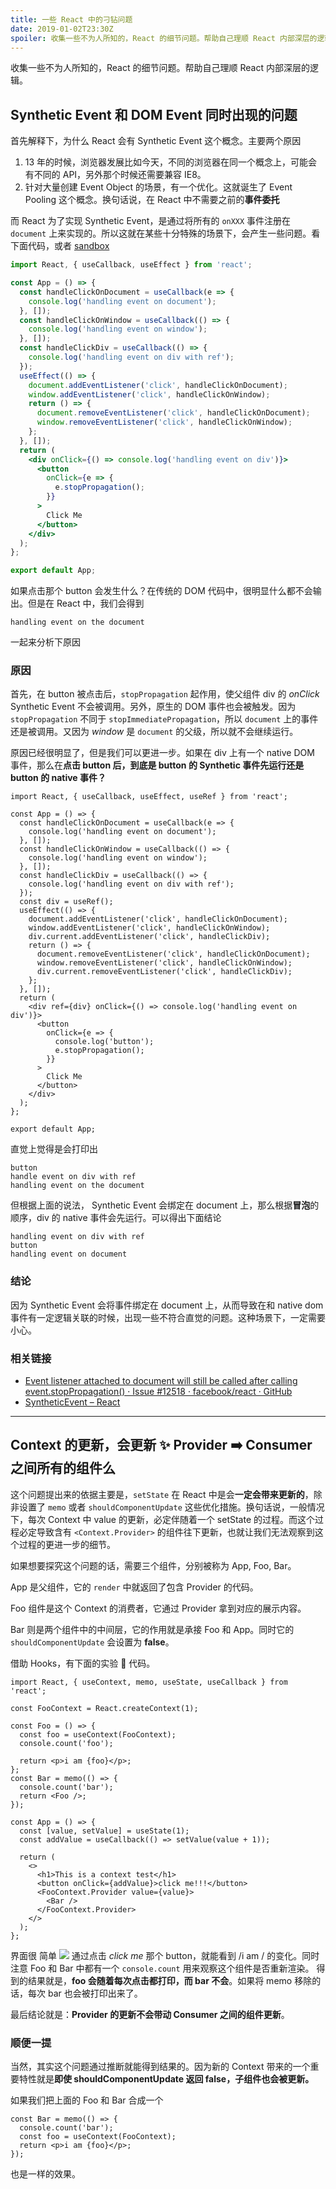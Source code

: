 ```yaml
---
title: 一些 React 中的刁钻问题
date: 2019-01-02T23:30Z
spoiler: 收集一些不为人所知的，React 的细节问题。帮助自己理顺 React 内部深层的逻辑
---
```


收集一些不为人所知的，React 的细节问题。帮助自己理顺 React 内部深层的逻辑。

## Synthetic Event 和 DOM Event 同时出现的问题

首先解释下，为什么 React 会有 Synthetic Event 这个概念。主要两个原因

1. 13 年的时候，浏览器发展比如今天，不同的浏览器在同一个概念上，可能会有不同的 API，另外那个时候还需要兼容 IE8。
2. 针对大量创建 Event Object 的场景，有一个优化。这就诞生了 Event Pooling 这个概念。换句话说，在 React 中不需要之前的**事件委托**

而 React 为了实现 Synthetic Event，是通过将所有的 `onXXX` 事件注册在 `document` 上来实现的。所以这就在某些十分特殊的场景下，会产生一些问题。看下面代码，或者 [sandbox](https://codesandbox.io/s/v1m3o069j7)

```jsx
import React, { useCallback, useEffect } from 'react';

const App = () => {
  const handleClickOnDocument = useCallback(e => {
    console.log('handling event on document');
  }, []);
  const handleClickOnWindow = useCallback(() => {
    console.log('handling event on window');
  }, []);
  const handleClickDiv = useCallback(() => {
    console.log('handling event on div with ref');
  });
  useEffect(() => {
    document.addEventListener('click', handleClickOnDocument);
    window.addEventListener('click', handleClickOnWindow);
    return () => {
      document.removeEventListener('click', handleClickOnDocument);
      window.removeEventListener('click', handleClickOnWindow);
    };
  }, []);
  return (
    <div onClick={() => console.log('handling event on div')}>
      <button
        onClick={e => {
          e.stopPropagation();
        }}
      >
        Click Me
      </button>
    </div>
  );
};

export default App;
```

如果点击那个 button 会发生什么？在传统的 DOM 代码中，很明显什么都不会输出。但是在 React 中，我们会得到

```
handling event on the document
```

一起来分析下原因

### 原因

首先，在 button 被点击后，`stopPropagation` 起作用，使父组件 div 的 _onClick_ Synthetic Event 不会被调用。另外，原生的 DOM 事件也会被触发。因为 `stopPropagation` 不同于 `stopImmediatePropagation`，所以 `document` 上的事件还是被调用。又因为 _window_ 是 `document` 的父级，所以就不会继续运行。

原因已经很明显了，但是我们可以更进一步。如果在 div 上有一个 native DOM 事件，那么在**点击 button 后，到底是 button 的 Synthetic 事件先运行还是 button 的 native 事件？**

```jsx{1,10-13,17,21,25,28}
import React, { useCallback, useEffect, useRef } from 'react';

const App = () => {
  const handleClickOnDocument = useCallback(e => {
    console.log('handling event on document');
  }, []);
  const handleClickOnWindow = useCallback(() => {
    console.log('handling event on window');
  }, []);
  const handleClickDiv = useCallback(() => {
    console.log('handling event on div with ref');
  });
  const div = useRef();
  useEffect(() => {
    document.addEventListener('click', handleClickOnDocument);
    window.addEventListener('click', handleClickOnWindow);
    div.current.addEventListener('click', handleClickDiv);
    return () => {
      document.removeEventListener('click', handleClickOnDocument);
      window.removeEventListener('click', handleClickOnWindow);
      div.current.removeEventListener('click', handleClickDiv);
    };
  }, []);
  return (
    <div ref={div} onClick={() => console.log('handling event on div')}>
      <button
        onClick={e => {
          console.log('button');
          e.stopPropagation();
        }}
      >
        Click Me
      </button>
    </div>
  );
};

export default App;
```

直觉上觉得是会打印出

```
button
handle event on div with ref
handling event on the document
```

但根据上面的说法， Synthetic Event 会绑定在 document 上，那么根据**冒泡**的顺序，div 的 native 事件会先运行。可以得出下面结论

```
handling event on div with ref
button
handling event on document
```

### 结论

因为 Synthetic Event 会将事件绑定在 document 上，从而导致在和 native dom 事件有一定逻辑关联的时候，出现一些不符合直觉的问题。这种场景下，一定需要小心。

### 相关链接

- [Event listener attached to document will still be called after calling event.stopPropagation() · Issue #12518 · facebook/react · GitHub](https://github.com/facebook/react/issues/12518)
- [SyntheticEvent – React](https://reactjs.org/docs/events.html)

---

## Context 的更新，会更新 ✨ Provider ➡️ Consumer 之间所有的组件么

这个问题提出来的依据主要是，`setState` 在 React 中是会**一定会带来更新的**，除非设置了 `memo` 或者 `shouldComponentUpdate` 这些优化措施。换句话说，一般情况下，每次 Context 中 value 的更新，必定伴随着一个 setState 的过程。而这个过程必定导致含有 `<Context.Provider>` 的组件往下更新，也就让我们无法观察到这个过程的更进一步的细节。

如果想要探究这个问题的话，需要三个组件，分别被称为 App, Foo, Bar。

App 是父组件，它的 `render` 中就返回了包含 Provider 的代码。

Foo 组件是这个 Context 的消费者，它通过 Provider 拿到对应的展示内容。

Bar 则是两个组件中的中间层，它的作用就是承接 Foo 和 App。同时它的 `shouldComponentUpdate` 会设置为 **false**。

借助 Hooks，有下面的实验 🧪 代码。

```jsx{11}
import React, { useContext, memo, useState, useCallback } from 'react';

const FooContext = React.createContext(1);

const Foo = () => {
  const foo = useContext(FooContext);
  console.count('foo');

  return <p>i am {foo}</p>;
};
const Bar = memo(() => {
  console.count('bar');
  return <Foo />;
});

const App = () => {
  const [value, setValue] = useState(1);
  const addValue = useCallback(() => setValue(value + 1));

  return (
    <>
      <h1>This is a context test</h1>
      <button onClick={addValue}>click me!!!</button>
      <FooContext.Provider value={value}>
        <Bar />
      </FooContext.Provider>
    </>
  );
};
```

界面很 简单
![](./FABCB7EA-DB45-4A07-B5D7-AFDB521F6219.png)
通过点击 _click me_ 那个 button，就能看到 /i am / 的变化。同时注意 Foo 和 Bar 中都有一个 `console.count` 用来观察这个组件是否重新渲染。
得到的结果就是，**foo 会随着每次点击都打印，而 bar 不会**。如果将 memo 移除的话，每次 bar 也会被打印出来了。

最后结论就是：**Provider 的更新不会带动 Consumer 之间的组件更新**。

### 顺便一提

当然，其实这个问题通过推断就能得到结果的。因为新的 Context 带来的一个重要特性就是**即使 shouldComponentUpdate 返回 false，子组件也会被更新。**

如果我们把上面的 Foo 和 Bar 合成一个

```jsx{3,4}
const Bar = memo(() => {
  console.count('bar');
  const foo = useContext(FooContext);
  return <p>i am {foo}</p>;
});
```

也是一样的效果。
